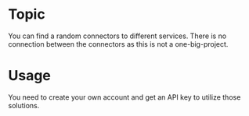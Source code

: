 # Topic
You can find a random connectors to different services. There is no connection between the connectors as this is not a one-big-project.

# Usage
You need to create your own account and get an API key to utilize those solutions.
